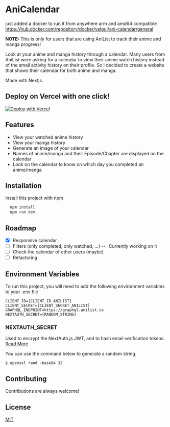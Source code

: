# AniCalendar

just added a docker to run it from anywhere arm and amd64 compatible https://hub.docker.com/repository/docker/valgul/ani-calendar/general

**NOTE:** This is only for users that are using AniList to track their anime and manga progress!

Look at your anime and manga history through a calendar. Many users from AniList were asking for a calendar to view
their anime watch history instead of the small activity history on their profile. So I decided to create a website that
shows their calendar for both anime and manga.

Made with Nextjs.

## Deploy on Vercel with one click!

[![Deploy with Vercel](https://vercel.com/button)](https://vercel.com/new/clone?repository-url=https%3A%2F%2Fgithub.com%2FKangieDanie%2FAniCalendar&env=GRAPHQL_ENDPOINT,CLIENT_ID,CLIENT_SECRET,NEXTAUTH_SECRET&envDescription=Open%20the%20link%20to%20view%20what%20the%20environment%20variables%20are.&envLink=https%3A%2F%2Fgithub.com%2FKangieDanie%2FAniCalendar%23environment-variables&project-name=ani-calendar&repository-name=ani-calendar&demo-title=AniCalendar&demo-description=View%20your%20personal%20AniList%20calendar!&demo-url=https%3A%2F%2Fani-calendar.vercel.app%2F&demo-image=https%3A%2F%2Fani-calendar.vercel.app%2FAniCalendarLogo.png)

## Features

- View your watched anime history
- View your manga history
- Generate an image of your calendar
- Names of anime/manga and their Episode/Chapter are displayed on the calendar
- Look on the calendar to know on which day you completed an anime/manga

## Installation

Install this project with npm

```bash
  npm install
  npm run dev
```

## Roadmap

- [x] Responsive calendar
- [ ] Filters (only completed, only watched, ...) --_ Currently working on it
- [ ] Check the calendar of other users (maybe)
- [ ] Refactoring

## Environment Variables

To run this project, you will need to add the following environment variables to your .env file

```
CLIENT_ID=[CLIENT_ID_ANILIST]
CLIENT_SECRET=[CLIENT_SECRET_ANILIST]
GRAPHQL_ENDPOINT=https://graphql.anilist.co
NEXTAUTH_SECRET=[RANDOM_STRING]
```

### NEXTAUTH_SECRET

Used to encrypt the NextAuth.js JWT, and to hash email verification
tokens. [Read More](https://next-auth.js.org/configuration/options#nextauth_secret)

You can use the command below to generate a random string.

`$ openssl rand -base64 32`

## Contributing

Contributions are always welcome!

## License

[MIT](https://choosealicense.com/licenses/mit/)

